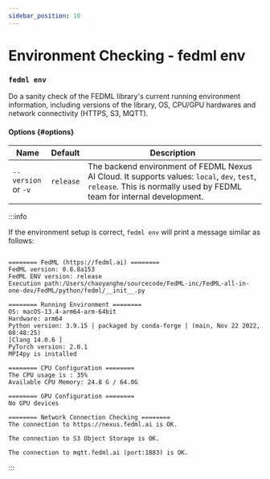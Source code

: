 ```yaml
---
sidebar_position: 10
---
```


# Environment Checking - fedml env


### `fedml env`


Do a sanity check of the FEDML library's current running environment information, including versions of the library, OS, CPU/GPU hardwares and network connectivity (HTTPS, S3, MQTT). 

#### Options {#options}

| Name | Default | Description |
| --- | --- | --- |
| <nobr>`--version`</nobr> <br/> or `-v` | `release` | The backend environment of FEDML Nexus AI Cloud. It supports values: `local`, `dev`, `test`, `release`. This is normally used by FEDML team for internal development. |

:::info

If the environment setup is correct, `fedml env` will print a message similar as follows:

```

======== FedML (https://fedml.ai) ========
FedML version: 0.8.8a153
FedML ENV version: release
Execution path:/Users/chaoyanghe/sourcecode/FedML-inc/FedML-all-in-one-dev/FedML/python/fedml/__init__.py

======== Running Environment ========
OS: macOS-13.4-arm64-arm-64bit
Hardware: arm64
Python version: 3.9.15 | packaged by conda-forge | (main, Nov 22 2022, 08:48:25) 
[Clang 14.0.6 ]
PyTorch version: 2.0.1
MPI4py is installed

======== CPU Configuration ========
The CPU usage is : 35%
Available CPU Memory: 24.8 G / 64.0G

======== GPU Configuration ========
No GPU devices

======== Network Connection Checking ========
The connection to https://nexus.fedml.ai is OK.

The connection to S3 Object Storage is OK.

The connection to mqtt.fedml.ai (port:1883) is OK.
```
:::